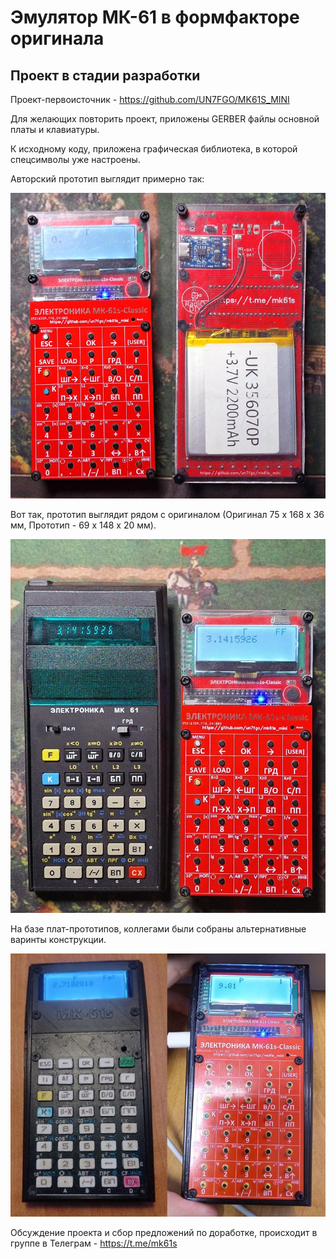 # Эмулятор МК-61 в формфакторе оригинала #

## Проект в стадии разработки ##

Проект-первоисточник - https://github.com/UN7FGO/MK61S_MINI

Для желающих повторить проект, приложены GERBER файлы основной платы и клавиатуры.

К исходному коду, приложена графическая библиотека, в которой спецсимволы уже настроены.

Авторский прототип выглядит примерно так:

![прототип устройства](https://github.com/UN7FGO/MK-61s-Classic/blob/main/pic/mk-61s-classic-prototype.jpg)

Вот так, прототип выглядит рядом с оригиналом (Оригинал 75 x 168 x 36 мм, Прототип - 69 x 148 x 20 мм).

![рядом с оригиналом](https://github.com/UN7FGO/MK-61s-Classic/blob/main/pic/mk-61s-classic-original.jpg)

На базе плат-прототипов, коллегами были собраны альтернативные варинты конструкции.

![альтернативные варианты устройства](https://github.com/UN7FGO/MK-61s-Classic/blob/main/pic/mk-61s-classic-example.jpg)

Обсуждение проекта и сбор предложений по доработке, происходит в группе в Телеграм - https://t.me/mk61s
